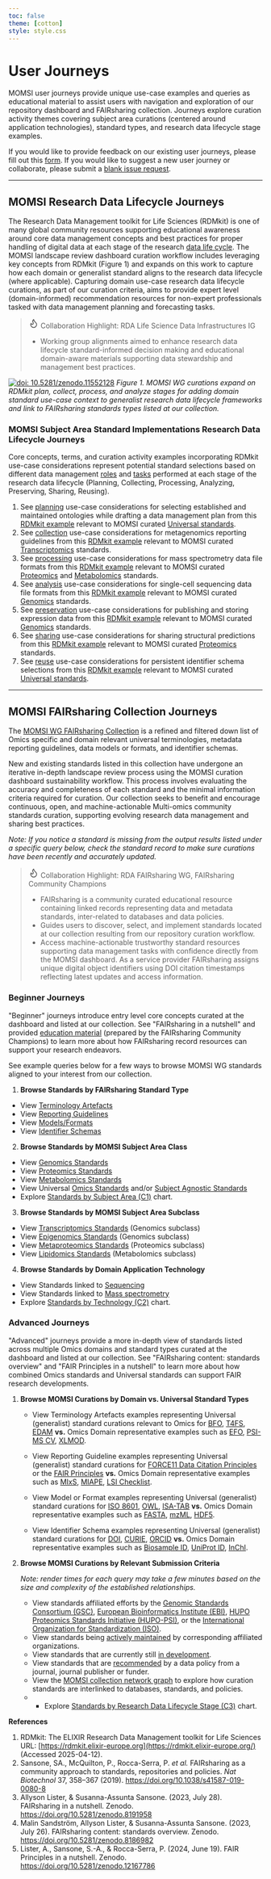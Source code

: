 ```yaml
---
toc: false
theme: [cotton]
style: style.css
---
```


# User Journeys

MOMSI user journeys provide unique use-case examples and queries as educational material to assist users with navigation and exploration of our repository dashboard and FAIRsharing collection. Journeys explore curation activity themes covering subject area curations (centered around application technologies), standard types, and research data lifecycle stage examples.

If you would like to provide feedback on our existing user journeys, please fill out this [form](https://forms.gle/uyovpTRTMpYbvoV57). If you would like to suggest a new user journey or collaborate, please submit a [blank issue request](https://github.com/RDA-MOMSI/Dashboard/issues).


---

## MOMSI Research Data Lifecycle Journeys

The Research Data Management toolkit for Life Sciences (RDMkit) is one of many global community resources supporting educational awareness around core data management concepts and best practices for proper handling of digital data at each stage of the research [data life cycle](https://rdmkit.elixir-europe.org/data_life_cycle). The MOMSI landscape review dashboard curation workflow includes leveraging key concepts from RDMkit (Figure 1) and expands on this work to capture how each domain or generalist standard aligns to the research data lifecycle (where applicable). Capturing domain use-case research data lifecycle curations, as part of our curation criteria, aims to provide expert level (domain-informed) recommendation resources for non-expert professionals tasked with data management planning and forecasting tasks.

> <svg xmlns="http://www.w3.org/2000/svg" width="20" height="20" viewBox="0 0 24 24" fill="none" stroke="currentColor" stroke-width="2" stroke-linecap="round" stroke-linejoin="round"><path d="M8.5 14.5A2.5 2.5 0 0 0 11 12c0-1.38-.5-2-1-3-1.072-2.143-.224-4.054 2-6 .5 2.5 2 4.9 4 6.5 2 1.6 3 3.5 3 5.5a7 7 0 1 1-14 0c0-1.153.433-2.294 1-3a2.5 2.5 0 0 0 2.5 2.5z"/></svg> Collaboration Highlight: RDA Life Science Data Infrastructures IG
>  - Working group alignments aimed to enhance research data lifecycle standard-informed decision making and educational domain-aware materials supporting data stewardship and management best practices.


[![doi: 10.5281/zenodo.11552128](./images/MOMSI_Research_Data_Lifecycle.jpg)](https://doi.org/10.5281/zenodo.11552128)
*Figure 1. MOMSI WG curations expand on RDMkit plan, collect, process, and analyze stages for adding domain standard use-case context to generalist research data lifecycle frameworks and link to FAIRsharing standards types listed at our collection.*

### MOMSI Subject Area Standard Implementations Research Data Lifecycle Journeys
Core concepts, terms, and curation activity examples incorporating RDMkit use-case considerations represent potential standard selections based on different data management [roles](https://rdmkit.elixir-europe.org/your_role) and [tasks](https://rdmkit.elixir-europe.org/your_tasks) performed at each stage of the research data lifecycle (Planning, Collecting, Processing, Analyzing, Preserving, Sharing, Reusing). 

1. See [planning](glossary/Planning) use-case considerations for selecting established and maintained ontologies while drafting a data management plan from this [RDMkit example](https://rdmkit.elixir-europe.org/metadata_management#how-do-you-find-appropriate-vocabularies-or-ontologies) relevant to MOMSI curated [Universal standards](glossary/Universal-Standards).
2. See [collection](glossary/Collection) use-case considerations for metagenomics reporting guidelines from this [RDMkit example](https://rdmkit.elixir-europe.org/marine_metagenomics#managing-marine-metagenomic-metadata) relevant to MOMSI curated [Transcriptomics](glossary/Transcriptomics) standards.
3. See [processing](glossary/Processing) use-case considerations for mass spectrometry data file formats from this [RDMkit example](https://rdmkit.elixir-europe.org/proteomics#processing-and-analysis-of-proteomics-data) relevant to MOMSI curated [Proteomics](glossary/Proteomics) and [Metabolomics](glossary/Metabolomics) standards.
4. See [analysis](glossary/Analysis) use-case considerations for single-cell sequencing data file formats from this [RDMkit example](https://rdmkit.elixir-europe.org/single_cell_sequencing#data-analysis-steps-and-related-format-for-single-cell-sequencing) relevant to MOMSI curated [Genomics](glossary/Genomics) standards.
5. See [preservation](glossary/Preservation) use-case considerations for publishing and storing expression data from this [RDMkit example](https://rdmkit.elixir-europe.org/single_cell_sequencing#long-term-data-storage-and-accessibility) relevant to MOMSI curated [Genomics](glossary/Genomics) standards.
6. See [sharing](glossary/Sharing) use-case considerations for sharing structural predictions from this [RDMkit example](https://rdmkit.elixir-europe.org/structural_bioinformatics#storing-and-sharing-experimentally-solved-structures) relevant to MOMSI curated [Proteomics](glossary/Proteomics) standards.
7. See [reuse](glossary/Reuse) use-case considerations for persistent identifier schema selections from this [RDMkit example](https://rdmkit.elixir-europe.org/identifiers#which-type-of-identifiers-should-you-use-for-data-publication) relevant to MOMSI curated [Universal standards](glossary/Universal-Standards).

---

## MOMSI FAIRsharing Collection Journeys

The [MOMSI WG FAIRsharing Collection](https://fairsharing.org/5742) is a refined and filtered down list of Omics specific and domain relevant universal terminologies, metadata reporting guidelines, data models or formats, and identifier schemas. 

New and existing standards listed in this collection have undergone an iterative in-depth landscape review process using the MOMSI curation dashboard sustainability workflow. This process involves evaluating the accuracy and completeness of each standard and the minimal information criteria required for curation. Our collection seeks to benefit and encourage continuous, open, and machine-actionable Multi-omics community standards curation, supporting evolving research data management and sharing best practices.

_Note: If you notice a standard is missing from the output results listed under a specific query below, check the standard record to make sure curations have been recently and accurately updated._

> <svg xmlns="http://www.w3.org/2000/svg" width="20" height="20" viewBox="0 0 24 24" fill="none" stroke="currentColor" stroke-width="2" stroke-linecap="round" stroke-linejoin="round"><path d="M8.5 14.5A2.5 2.5 0 0 0 11 12c0-1.38-.5-2-1-3-1.072-2.143-.224-4.054 2-6 .5 2.5 2 4.9 4 6.5 2 1.6 3 3.5 3 5.5a7 7 0 1 1-14 0c0-1.153.433-2.294 1-3a2.5 2.5 0 0 0 2.5 2.5z"/></svg> Collaboration Highlight: RDA FAIRsharing WG, FAIRsharing Community Champions
> - FAIRsharing is a community curated educational resource containing linked records representing data and metadata standards, inter-related to databases and data policies.
> - Guides users to discover, select, and implement standards located at our collection resulting  from our repository curation workflow.
> - Access machine-actionable trustworthy standard resources supporting data management tasks with confidence directly from the MOMSI dashboard. As a service provider FAIRsharing assigns unique digital object identifiers using DOI citation timestamps reflecting latest updates and access information.

### Beginner Journeys

"Beginner" journeys introduce entry level core concepts curated at the dashboard and listed at our collection. See "FAIRsharing in a nutshell" and provided [education material](https://fairsharing.org/educational) (prepared by the FAIRsharing Community Champions) to learn more about how FAIRsharing record resources can support your research endeavors.

See example queries below for a few ways to browse MOMSI WG standards aligned to your interest from our collection.

1. **Browse Standards by FAIRsharing Standard Type**
- View [Terminology Artefacts](https://fairsharing.org/5742?recordType=terminology_artefact&page=1)
- View [Reporting Guidelines](https://fairsharing.org/5742?page=1&recordType=reporting_guideline)
- View [Models/Formats](https://fairsharing.org/5742?page=1&recordType=model_and_format)
- View [Identifier Schemas](https://fairsharing.org/5742?page=1&recordType=identifier_schema)

2. **Browse Standards by MOMSI Subject Area Class**
- View [Genomics Standards](https://fairsharing.org/5742?subjects=genomics&page=1)
- View [Proteomics Standards](https://fairsharing.org/5742?subjects=proteomics&page=1)
- View [Metabolomics Standards](https://fairsharing.org/5742?subjects=metabolomics&page=1)
- View Universal [Omics Standards](https://fairsharing.org/5742?q=Omics) and/or [Subject Agnostic Standards](https://fairsharing.org/5742?q=Subject%20Agnostic)
- Explore [Standards by Subject Area (C1)](https://rda-momsi.github.io/Dashboard/example-circle) chart.

3. **Browse Standards by MOMSI Subject Area Subclass**
- View [Transcriptomics Standards](https://fairsharing.org/5742?subjects=transcriptomics&page=1) (Genomics subclass)
- View [Epigenomics Standards](https://fairsharing.org/5742?subjects=epigenomics&page=1) (Genomics subclass)
- View [Metaproteomics Standards](https://fairsharing.org/5742?subjects=metaproteomics&page=1) (Proteomics subclass)
- View [Lipidomics Standards](https://fairsharing.org/5742?subjects=lipidomics&page=1) (Metabolomics subclass)

4. **Browse Standards by Domain Application Technology**
- View Standards linked to [Sequencing](https://fairsharing.org/5742?q=Sequencing)
- View Standards linked to [Mass spectrometry](https://fairsharing.org/5742?q=Mass%20Spectrometry)
- Explore [Standards by Technology (C2)](https://rda-momsi.github.io/Dashboard/example-cluster) chart.

### Advanced Journeys

"Advanced" journeys provide a more in-depth view of standards listed across multiple Omics domains and standard types curated at the dashboard and listed at our collection. See "FAIRsharing content: standards overview" and "FAIR Principles in a nutshell" to learn more about how combined Omics standards and Universal standards can support FAIR research developments.

1. **Browse MOMSI Curations by Domain vs. Universal Standard Types**

   - View Terminology Artefacts examples representing Universal (generalist) standard curations relevant to Omics for [BFO](https://doi.org/10.25504/FAIRsharing.wcpd6f), [T4FS](https://doi.org/10.25504/FAIRsharing.fb99fa), [EDAM](https://doi.org/10.25504/FAIRsharing.a6r7zs) **vs.** Omics Domain representative examples such as [EFO](https://doi.org/10.25504/FAIRsharing.1gr4tz), [PSI-MS CV](https://doi.org/10.25504/FAIRsharing.sxh2dp), [XLMOD](https://doi.org/10.25504/FAIRsharing.6ccbe6).
  
   - View Reporting Guideline examples representing Universal (generalist) standard curations for [FORCE11 Data Citation Principles](https://doi.org/10.25504/FAIRsharing.9hynwc) or the [FAIR Principles](https://doi.org/10.25504/FAIRsharing.WWI10U) **vs.** Omics Domain representative examples such as [MIxS](https://doi.org/10.25504/FAIRsharing.9aa0zp), [MIAPE](https://doi.org/10.25504/FAIRsharing.5g1fma), [LSI Checklist](https://doi.org/10.25504/FAIRsharing.ffb40f).
  
   - View Model or Format examples representing Universal (generalist) standard curations for [ISO 8601](https://doi.org/10.25504/FAIRsharing.987d5a), [OWL](https://doi.org/10.25504/FAIRsharing.atygwy), [ISA-TAB](https://doi.org/10.25504/FAIRsharing.53gp75) **vs.** Omics Domain representative examples such as [FASTA](https://doi.org/10.25504/FAIRsharing.rz4vfg), [mzML](https://doi.org/10.25504/FAIRsharing.26dmba), [HDF5](https://doi.org/10.25504/FAIRsharing.wvgta9).
  
   - View Identifier Schema examples representing Universal (generalist) standard curations for [DOI](https://doi.org/10.25504/FAIRsharing.hFLKCn), [CURIE](https://doi.org/10.25504/FAIRsharing.af21db), [ORCID](https://doi.org/10.25504/FAIRsharing.OrNi1L) **vs.** Omics Domain representative examples such as [Biosample ID](https://doi.org/10.25504/FAIRsharing.322dc0), [UniProt ID](https://doi.org/10.25504/FAIRsharing.fd6003), [InChI](https://doi.org/10.25504/FAIRsharing.ddk9t9).

2. **Browse MOMSI Curations by Relevant Submission Criteria**

    _Note: render times for each query may take a few minutes based on the size and complexity of the established relationships._

   - View standards affiliated efforts by the [Genomic Standards Consortium (GSC)](https://fairsharing.org/5742?page=1&organisations=genomic%2520standards%2520consortium), [European Bioinformatics Institute (EBI)](https://fairsharing.org/5742?page=1&organisations=european%2520bioinformatics%2520institute), [HUPO Proteomics Standards Initiative (HUPO-PSI)](https://fairsharing.org/5742?page=1&organisations=proteomics%2520standards%2520initiative%2520%28psi%29%2520-%2520human%2520proteomics%2520organisation%2520%28hupo%29), or the [International Organization for Standardization (ISO)](https://fairsharing.org/5742?page=1&organisations=international%2520organization%2520for%2520standardization%2520%28iso%29).
   - View standards being [actively maintained](https://fairsharing.org/5742?page=1&isMaintained=true) by corresponding affiliated organizations.
   - View standards that are currently still [in development](https://fairsharing.org/5742?page=1&status=in_development).
   - View standards that are [recommended](https://fairsharing.org/5742?page=1&isRecommended=true) by a data policy from a journal, journal publisher or funder.
   - View the [MOMSI collection network graph](https://fairsharing.org/graph/5742) to explore how curation standards are interlinked to databases, standards, and policies.
   - - Explore [Standards by Research Data Lifecycle Stage (C3)](https://rda-momsi.github.io/Dashboard/example-sunburst) chart.

**References**

1. RDMkit: The ELIXIR Research Data Management toolkit for Life Sciences URL: [https://rdmkit.elixir-europe.org](https://rdmkit.elixir-europe.org/) (Accessed 2025-04-12).
2. Sansone, SA., McQuilton, P., Rocca-Serra, P. _et al._ FAIRsharing as a community approach to standards, repositories and policies. _Nat Biotechnol_ 37, 358–367 (2019). https://doi.org/10.1038/s41587-019-0080-8
3. Allyson Lister, & Susanna-Assunta Sansone. (2023, July 28). FAIRsharing in a nutshell. Zenodo. https://doi.org/10.5281/zenodo.8191958
4. Malin Sandström, Allyson Lister, & Susanna-Assunta Sansone. (2023, July 26). FAIRsharing content: standards overview. Zenodo. https://doi.org/10.5281/zenodo.8186982
5. Lister, A., Sansone, S.-A., & Rocca-Serra, P. (2024, June 19). FAIR Principles in a nutshell. Zenodo. https://doi.org/10.5281/zenodo.12167786
